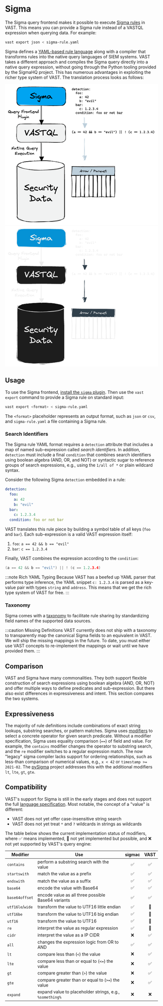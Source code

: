 # Sigma

The Sigma query frontend makes it possible to execute [Sigma
rules](https://github.com/SigmaHQ/sigma) in VAST. This means you can
provide a Sigma rule instead of a VASTQL expression when querying data. For
example:

```bash
vast export json < sigma-rule.yaml
```

Sigma defines a [YAML-based rule language][sigma-spec] along with a compiler
that transforms rules into the native query languages of SIEM systems. VAST
takes a different approach and compiles the Sigma query directly into a native
query expression, without going through the Python tooling provided by the
SigmaHQ project. This has numerous advantages in exploiting the richer type
system of VAST. The translation process looks as follows:

![Sigma Query Frontend](/img/sigma-query-frontend-light.png#gh-light-mode-only)
![Sigma Query Frontend](/img/sigma-query-frontend-dark.png#gh-dark-mode-only)

[sigma-spec]: https://github.com/SigmaHQ/sigma/wiki/Specification

## Usage

To use the Sigma frontend, [install the `sigma`
plugin](/docs/setup-vast/configure#plugins). Then use the `vast export` command
to provide a Sigma rule on standard input:

```bash
vast export <format> < sigma-rule.yaml
```

The `<format>` placeholder represents an output format, such as `json` or `csv`,
and `sigma-rule.yaml` a file containing a Sigma rule.

### Search Identifiers

The Sigma rule YAML format requires a `detection` attribute that includes a map
of named sub-expression called *search identifiers*. In addition, `detection`
must include a final `condition` that combines search identifiers using boolean
algebra (AND, OR, and NOT) or syntactic sugar to reference groups of search
expressions, e.g., using the `1/all of *` or plain wildcard syntax.

Consider the following Sigma `detection` embedded in a rule:

```yaml
detection:
  foo:
    a: 42
    b: "evil"
  bar:
    c: 1.2.3.4
  condition: foo or not bar
```

VAST translates this rule piece by building a symbol table of all keys (`foo`
and `bar`). Each sub-expression is a valid VAST expression itself:

1. `foo`: `a == 42 && b == "evil"`
2. `bar`: `c == 1.2.3.4`

Finally, VAST combines the expression according to the `condition`:

```c
(a == 42 && b == "evil") || ! (c == 1.2.3.4)
```

:::note Rich YAML Typing
Because VAST has a beefed up YAML parser that performs type inference, the YAML
snippet `c: 1.2.3.4` is parsed as a key-value pair with types `string` and
`address`. This means that we get the rich type system of VAST for free.
:::

### Taxonomy

Sigma comes with a [taxonomy](https://github.com/SigmaHQ/sigma/wiki/Taxonomy) to
facilitate rule sharing by standardizing field names of the supported data
sources.

:::caution Missing Definitions
VAST currently does not ship with a taxonomy to transparently map the canonical
Sigma fields to an equivalent in VAST. We will ship the missing mappings in the
future. To date, you must either use VAST concepts to re-implement the mappings
or wait until we have provided them.
:::

## Comparison

VAST and Sigma have many commonalities. They both support flexible construction
of search expressions using boolean algebra (AND, OR, NOT) and offer multiple
ways to define predicates and sub-expression. But there also exist differences
in expressiveness and intent. This section compares the two systems.

## Expressiveness

The majority of rule definitions include combinations of exact string lookups,
substring searches, or pattern matches. Sigma uses
[modifiers](https://github.com/SigmaHQ/sigma/wiki/Specification#value-modifiers)
to select a concrete operator for given search predicate. Without a modifier
specification, Sigma uses equality comparison (`==`) of field and value. For
example, the `contains` modifier changes the operator to substring search, and
the `re` modifier switches to a regular expression match. The now "legacy" sigma
compiler lacks support for ordering relationships, such as less-than comparison
of numerical values, e.g., `x < 42` or `timestamp >= 2021-02`. The
[pySigma](https://github.com/SigmaHQ/pySigma) project addresses this with the
additional modifiers `lt`, `lte`, `gt`, `gte`.

## Compatibility

VAST's support for Sigma is still in the early stages and does not support the
full [language specification][sigma-spec]. Most notable, the concept of a
"value" is different:

- VAST does not yet offer case-insensitive string search
- VAST does not yet treat `*` and `?` wildcards in strings as wildcards

The table below shows the current implementation status of modifiers, where ✅
means implemented, 🚧 not yet implemented but possible, and ❌ not yet supported
by VAST's query engine:

|Modifier|Use|sigmac|VAST|
|--------|---|:----:|:--:|
|`contains`|perform a substring search with the value|✅|✅|
|`startswith`|match the value as a prefix|✅|✅|
|`endswith`|match the value as a suffix|✅|✅|
|`base64`|encode the value with Base64|✅|✅
|`base64offset`|encode value as all three possible Base64 variants|✅|✅
|`utf16le`/`wide`|transform the value to UTF16 little endian|✅|🚧
|`utf16be`|transform the value to UTF16 big endian|✅|🚧
|`utf16`|transform the value to UTF16|✅|🚧
|`re`|interpret the value as regular expression|✅|🚧
|`cidr`|interpret the value as a IP CIDR|❌|✅
|`all`|changes the expression logic from OR to AND|✅|✅
|`lt`|compare less than (`<`) the value|❌|✅
|`lte`|compare less than or equal to (`<=`) the value|❌|✅
|`gt`|compare greater than (`>`) the value|❌|✅
|`gte`|compare greater than or equal to (`>=`) the value|❌|✅
|`expand`|expand value to placeholder strings, e.g., `%something%`|❌|❌
